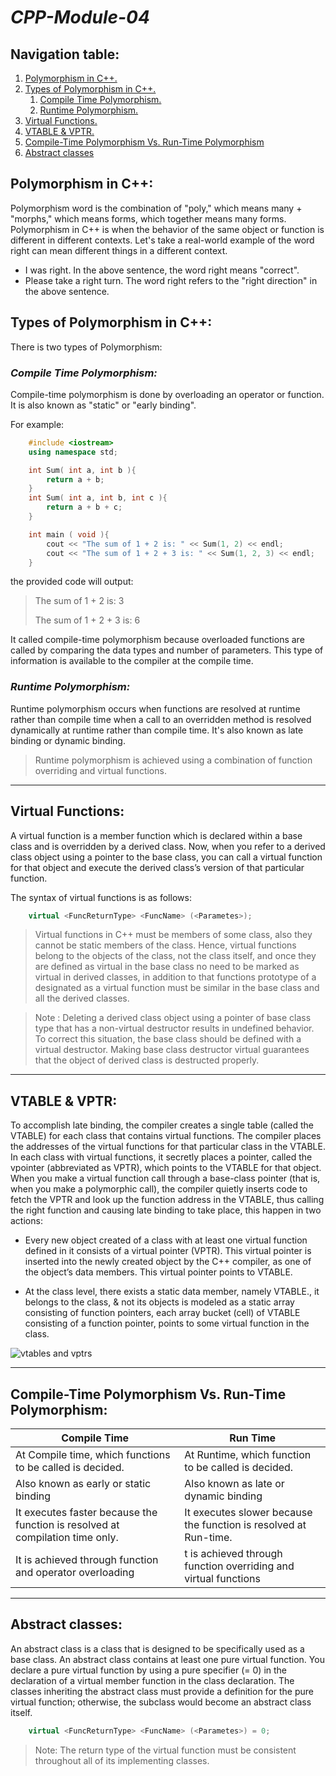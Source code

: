 # *CPP-Module-04*

## **Navigation table:**
1. [Polymorphism in C++.](#polymorphism-in-c)
1. [Types of Polymorphism in C++.](#types-of-polymorphism-in-c)
    1. [Compile Time Polymorphism.](#compile-time-polymorphism)
    1. [Runtime Polymorphism.](#runtime-polymorphism)
1. [Virtual Functions.](#virtual-functions)
1. [VTABLE & VPTR.](#vtable--vptr)
1. [Compile-Time Polymorphism Vs. Run-Time Polymorphism](#compile-time-polymorphism-vs-run-time-polymorphism)
1. [Abstract classes](#abstract-classes)

## **Polymorphism in C++:**
Polymorphism word is the combination of "poly," which means many + "morphs," which means forms, which together means many forms. Polymorphism in C++ is when the behavior of the same object or function is different in different contexts. Let's take a real-world example of the word right can mean different things in a different context.

+ I was right. In the above sentence, the word right means "correct".
+ Please take a right turn. The word right refers to the "right direction" in the above sentence.

## **Types of Polymorphism in C++:**
There is two types of Polymorphism:

### ***Compile Time Polymorphism:***
Compile-time polymorphism is done by overloading an operator or function. It is also known as "static" or "early binding".

For example:
```cpp
    #include <iostream>
    using namespace std;

    int Sum( int a, int b ){
        return a + b;
    }
    int Sum( int a, int b, int c ){
        return a + b + c; 
    }

    int main ( void ){
        cout << "The sum of 1 + 2 is: " << Sum(1, 2) << endl;
        cout << "The sum of 1 + 2 + 3 is: " << Sum(1, 2, 3) << endl;
    }
```
the provided code will output:
> The sum of 1 + 2 is: 3
>
> The sum of 1 + 2 + 3 is: 6 

It called compile-time polymorphism because overloaded functions are called by comparing the data types and number of parameters. This type of information is available to the compiler at the compile time.

### ***Runtime Polymorphism:***
Runtime polymorphism occurs when functions are resolved at runtime rather than compile time when a call to an overridden method is resolved dynamically at runtime rather than compile time. It's also known as late binding or dynamic binding.

> Runtime polymorphism is achieved using a combination of function overriding and virtual functions.

---

## **Virtual Functions:**
A virtual function is a member function which is declared within a base class and is overridden by a derived class. Now, when you refer to a derived class object using a pointer to the base class, you can call a virtual function for that object and execute the derived class’s version of that particular function.

The syntax of virtual functions is as follows:

```cpp
    virtual <FuncReturnType> <FuncName> (<Parametes>);
```
>Virtual functions in C++ must be members of some class, also they cannot be static members of the class. Hence, virtual functions belong to the objects of the class, not the class itself, and once they are defined as virtual in the base class no need to be marked as virtual in derived classes, in addition to that functions prototype of a designated as a virtual function must be similar in the base class and all the derived classes.

> Note : Deleting a derived class object using a pointer of base class type that has a non-virtual destructor results in undefined behavior. To correct this situation, the base class should be defined with a virtual destructor. Making base class destructor virtual guarantees that the object of derived class is destructed properly.

---
## **VTABLE & VPTR:**
To accomplish late binding, the compiler creates a single table (called the VTABLE) for each class that contains virtual functions. The compiler places the addresses of the virtual functions for that particular class in the VTABLE. In each class with virtual functions, it secretly places a pointer, called the vpointer (abbreviated as VPTR), which points to the VTABLE for that object. When you make a virtual function call through a base-class pointer (that is, when you make a polymorphic call), the compiler quietly inserts code to fetch the VPTR and look up the function address in the VTABLE, thus calling the right function and causing late binding to take place, this happen in two actions:

+ Every new object created of a class with at least one virtual function defined in it consists of a virtual pointer (VPTR). This virtual pointer is inserted into the newly created object by the C++ compiler, as one of the object’s data members. This virtual pointer points to VTABLE.

+ At the class level, there exists a static data member, namely VTABLE., it belongs to the class, & not its objects is modeled as a static array consisting of function pointers, each array bucket (cell) of VTABLE consisting of a function pointer, points to some virtual function in the class.

![vtables and vptrs](https://www.equestionanswers.com/cpp/images/vptr-vtable-vfunctions.gif)

---

## **Compile-Time Polymorphism Vs. Run-Time Polymorphism:**

| Compile Time | Run Time |
|--------------|----------|
| At Compile time, which functions to be called is decided. | At Runtime, which function to be called is decided. |
| Also known as early or static binding | Also known as late or dynamic binding |
| It executes faster because the function is resolved at compilation time only. | It executes slower because the function is resolved at Run-time. |
| It is achieved through function and operator overloading | t is achieved through function overriding and virtual functions |

---

## **Abstract classes:**
An abstract class is a class that is designed to be specifically used as a base class. An abstract class contains at least one pure virtual function. You declare a pure virtual function by using a pure specifier (= 0) in the declaration of a virtual member function in the class declaration. The classes inheriting the abstract class must provide a definition for the pure virtual function; otherwise, the subclass would become an abstract class itself.

```cpp
    virtual <FuncReturnType> <FuncName> (<Parametes>) = 0; 
```

> Note: The return type of the virtual function must be consistent throughout all of its implementing classes.
